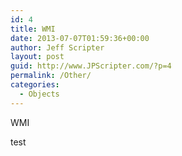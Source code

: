 ```yaml
---
id: 4
title: WMI
date: 2013-07-07T01:59:36+00:00
author: Jeff Scripter
layout: post
guid: http://www.JPScripter.com/?p=4
permalink: /Other/
categories:
  - Objects
---
```

WMI

test